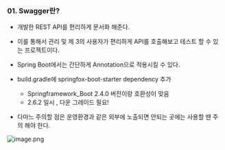 ### 01. Swagger란?
- 개발한 REST API를 편리하게 문서화 해준다.
- 이를 통해서 관리 및 제 3의 사용자가 편리하게 API를 호출해보고 테스트 할 수 있는 프로젝트이다.

- Spring Boot에서는 간단하게 Annotation으로 적용시킬 수 있다.
- build.gradle에 springfox-boot-starter dependency 추가
    - Springframework_Boot 2.4.0 버전이랑 호환성이 맞음
    - 2.6.2 일시 , 다운 그레이드 필요!

- 다마느 주의할 점은 운영환경과 같은 외부에 노출되면 안되는 곳에는 사용할 땐 주의 해야 한다.

![image.png](attachment:image.png)
